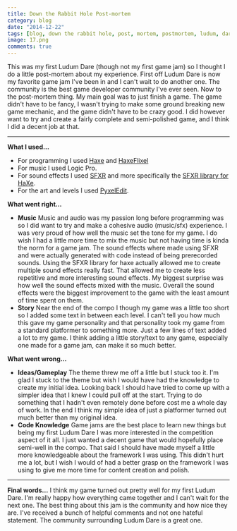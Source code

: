 ```yaml
---
title: Down the Rabbit Hole Post-mortem
category: blog
date: "2014-12-22"
tags: [blog, down the rabbit hole, post, mortem, postmortem, ludum, dare, haxe, haxeflixel, music]
image: 17.png
comments: true
---
```

This was my first Ludum Dare (though not my first game jam) so I thought I do a little post-mortem about my experience. First off Ludum Dare is now my favorite game jam I've been in and I can't wait to do another one. The community is the best game developer community I've ever seen. Now to the post-mortem thing. My main goal was to just finish a game. The game didn't have to be fancy, I wasn't trying to make some ground breaking new game mechanic, and the game didn't have to be crazy good. I did however want to try and create a fairly complete and semi-polished game, and I think I did a decent job at that.

* * *

**What I used...**

* For programming I used [Haxe](http://haxe.org/) and [HaxeFlixel](http://haxeflixel.com/)
* For music I used Logic Pro.
* For sound effects I used [SFXR](http://www.superflashbros.net/as3sfxr/) and more specifically the [SFXR library for HaXe](http://lib.haxe.org/p/sfxr).
* For the art and levels I used [PyxelEdit](http://pyxeledit.com/).

**What went right...**

* **Music**
  Music and audio was my passion long before programming was so I did want to try and make a cohesive audio (music/sfx) experience. I was very proud of how well the music set the tone for my game. I do wish I had a little more time to mix the music but not having time is kinda the norm for a game jam. The sound effects where made using SFXR and were actually generated with code instead of being prerecorded sounds. Using the SFXR library for haxe actually allowed me to create multiple sound effects really fast. That allowed me to create less repetitive and more interesting sound effects. My biggest surprise was how well the sound effects mixed with the music. Overall the sound effects were the biggest improvement to the game with the least amount of time spent on them.
* **Story**
  Near the end of the compo I though my game was a little too short so I added some text in between each level. I can't tell you how much this gave my game personality and that personality took my game from a standard platformer to something more. Just a few lines of text added a lot to my game. I think adding a little story/text to any game, especially one made for a game jam, can make it so much better.

**What went wrong...**

* **Ideas/Gameplay**
  The theme threw me off a little but I stuck too it. I'm glad I stuck to the theme but wish I would have had the knowledge to create my initial idea. Looking back I should have tried to come up with a simpler idea that I knew I could pull off at the start. Trying to do something that I hadn't even remotely done before cost me a whole day of work. In the end I think my simple idea of just a platformer turned out much better than my original idea.
* **Code Knowledge**
  Game jams are the best place to learn new things but being my first Ludum Dare I was more interested in the competition aspect of it all. I just wanted a decent game that would hopefully place semi-well in the compo. That said I should have made myself a little more knowledgeable about the framework I was using. This didn't hurt me a lot, but I wish I would of had a better grasp on the framework I was using to give me more time for content creation and polish.

* * *

**Final words...**
I think my game turned out pretty well for my first Ludum Dare. I'm really happy how everything came together and I can't wait for the next one. The best thing about this jam is the community and how nice they are. I've received a bunch of helpful comments and not one hateful statement. The community surrounding Ludum Dare is a great one.
